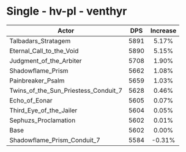 # Single - hv-pl - venthyr
| Actor | DPS | Increase |
|---|:---:|:---:|
|Talbadars_Stratagem|5891|5.17%|
|Eternal_Call_to_the_Void|5890|5.15%|
|Judgment_of_the_Arbiter|5708|1.90%|
|Shadowflame_Prism|5662|1.08%|
|Painbreaker_Psalm|5659|1.03%|
|Twins_of_the_Sun_Priestess_Conduit_7|5628|0.46%|
|Echo_of_Eonar|5605|0.07%|
|Third_Eye_of_the_Jailer|5604|0.05%|
|Sephuzs_Proclamation|5602|0.01%|
|Base|5602|0.00%|
|Shadowflame_Prism_Conduit_7|5584|-0.31%|
